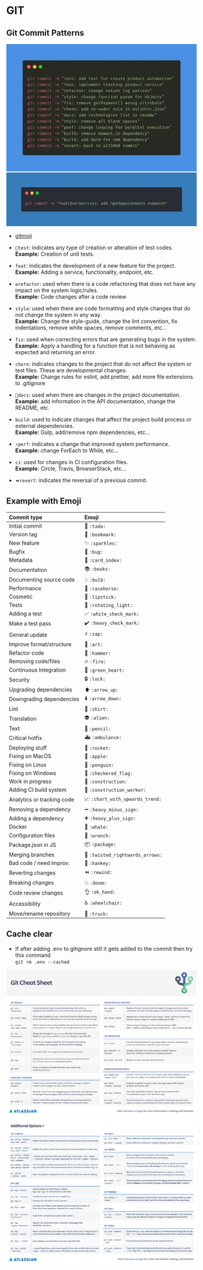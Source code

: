 # GIT

## Git Commit Patterns

<img alt="git commit patterns" src="./assets/git/1.png"/>
<img alt="git commit patterns" src="./assets/git/2.png"/>

- [gitmoji](https://gitmoji.dev/)

- <code>🧪test</code>: indicates any type of creation or alteration of test codes. <br>
  **Example:** Creation of unit tests.

- <code>feat</code>: indicates the development of a new feature for the project. <br>
  **Example:** Adding a service, functionality, endpoint, etc.

- <code>♻️refactor</code>: used when there is a code refactoring that does not have any impact on the system logic/rules. <br>
  **Example:** Code changes after a code review

- <code>style</code>: used when there are code formatting and style changes that do not change the system in any way. <br>
  **Example:** Change the style-guide, change the lint convention, fix indentations, remove white spaces, remove comments, etc…

- <code>fix</code>: used when correcting errors that are generating bugs in the system. <br>
  **Example:** Apply a handling for a function that is not behaving as expected and returning an error.

- <code>chore</code>: indicates changes to the project that do not affect the system or test files. These are developmental changes. <br>
  **Example:** Change rules for eslint, add prettier, add more file extensions to .gitignore

- <code>📝docs</code>: used when there are changes in the project documentation. <br>
  **Example:** add information in the API documentation, change the README, etc.

- <code>build</code>: used to indicate changes that affect the project build process or external dependencies. <br>
  **Example:** Gulp, add/remove npm dependencies, etc…

- <code>⚡️perf</code>: indicates a change that improved system performance. <br>
  **Example:** change ForEach to While, etc…

- <code>ci</code>: used for changes in CI configuration files. <br>
  **Example:** Circle, Travis, BrowserStack, etc…

- <code>⏪️revert</code>: indicates the reversal of a previous commit.

## Example with Emoji

| Commit type                | Emoji                                                     |
| :------------------------- | :-------------------------------------------------------- |
| Initial commit             | :tada: `:tada:`                                           |
| Version tag                | :bookmark: `:bookmark:`                                   |
| New feature                | :sparkles: `:sparkles:`                                   |
| Bugfix                     | :bug: `:bug:`                                             |
| Metadata                   | :card_index: `:card_index:`                               |
| Documentation              | :books: `:books:`                                         |
| Documenting source code    | :bulb: `:bulb:`                                           |
| Performance                | :racehorse: `:racehorse:`                                 |
| Cosmetic                   | :lipstick: `:lipstick:`                                   |
| Tests                      | :rotating_light: `:rotating_light:`                       |
| Adding a test              | :white_check_mark: `:white_check_mark:`                   |
| Make a test pass           | :heavy_check_mark: `:heavy_check_mark:`                   |
| General update             | :zap: `:zap:`                                             |
| Improve format/structure   | :art: `:art:`                                             |
| Refactor code              | :hammer: `:hammer:`                                       |
| Removing code/files        | :fire: `:fire:`                                           |
| Continuous Integration     | :green_heart: `:green_heart:`                             |
| Security                   | :lock: `:lock:`                                           |
| Upgrading dependencies     | :arrow_up: `:arrow_up:`                                   |
| Downgrading dependencies   | :arrow_down: `:arrow_down:`                               |
| Lint                       | :shirt: `:shirt:`                                         |
| Translation                | :alien: `:alien:`                                         |
| Text                       | :pencil: `:pencil:`                                       |
| Critical hotfix            | :ambulance: `:ambulance:`                                 |
| Deploying stuff            | :rocket: `:rocket:`                                       |
| Fixing on MacOS            | :apple: `:apple:`                                         |
| Fixing on Linux            | :penguin: `:penguin:`                                     |
| Fixing on Windows          | :checkered_flag: `:checkered_flag:`                       |
| Work in progress           | :construction: `:construction:`                           |
| Adding CI build system     | :construction_worker: `:construction_worker:`             |
| Analytics or tracking code | :chart_with_upwards_trend: `:chart_with_upwards_trend:`   |
| Removing a dependency      | :heavy_minus_sign: `:heavy_minus_sign:`                   |
| Adding a dependency        | :heavy_plus_sign: `:heavy_plus_sign:`                     |
| Docker                     | :whale: `:whale:`                                         |
| Configuration files        | :wrench: `:wrench:`                                       |
| Package.json in JS         | :package: `:package:`                                     |
| Merging branches           | :twisted_rightwards_arrows: `:twisted_rightwards_arrows:` |
| Bad code / need improv.    | :hankey: `:hankey:`                                       |
| Reverting changes          | :rewind: `:rewind:`                                       |
| Breaking changes           | :boom: `:boom:`                                           |
| Code review changes        | :ok_hand: `:ok_hand:`                                     |
| Accessibility              | :wheelchair: `:wheelchair:`                               |
| Move/rename repository     | :truck: `:truck:`                                         |

## Cache clear

- If after adding .env to gitignore still it gets added to the commit then try this command <br/>
  `git rm .env --cached`

![Cheatsheet](./assets/git/Git-Cheatsheet-1.jpg)
![Cheatsheet](./assets/git/Git-Cheatsheet-2.jpg)
